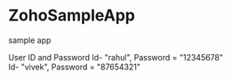 # ZohoSampleApp
sample app 

User ID and Password 
Id- "rahul", Password = "12345678"\
Id- "vivek", Password = "87654321"
